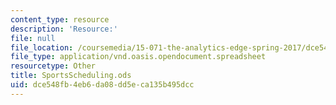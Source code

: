 ```yaml
---
content_type: resource
description: 'Resource:'
file: null
file_location: /coursemedia/15-071-the-analytics-edge-spring-2017/dce548fb4eb6da08dd5eca135b495dcc_SportsScheduling.ods
file_type: application/vnd.oasis.opendocument.spreadsheet
resourcetype: Other
title: SportsScheduling.ods
uid: dce548fb-4eb6-da08-dd5e-ca135b495dcc
---
```

